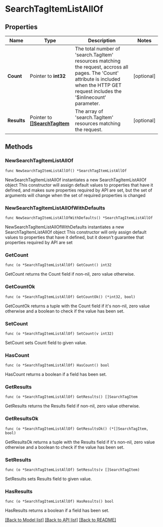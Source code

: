 # SearchTagItemListAllOf

## Properties

Name | Type | Description | Notes
------------ | ------------- | ------------- | -------------
**Count** | Pointer to **int32** | The total number of &#39;search.TagItem&#39; resources matching the request, accross all pages. The &#39;Count&#39; attribute is included when the HTTP GET request includes the &#39;$inlinecount&#39; parameter. | [optional] 
**Results** | Pointer to [**[]SearchTagItem**](search.TagItem.md) | The array of &#39;search.TagItem&#39; resources matching the request. | [optional] 

## Methods

### NewSearchTagItemListAllOf

`func NewSearchTagItemListAllOf() *SearchTagItemListAllOf`

NewSearchTagItemListAllOf instantiates a new SearchTagItemListAllOf object
This constructor will assign default values to properties that have it defined,
and makes sure properties required by API are set, but the set of arguments
will change when the set of required properties is changed

### NewSearchTagItemListAllOfWithDefaults

`func NewSearchTagItemListAllOfWithDefaults() *SearchTagItemListAllOf`

NewSearchTagItemListAllOfWithDefaults instantiates a new SearchTagItemListAllOf object
This constructor will only assign default values to properties that have it defined,
but it doesn't guarantee that properties required by API are set

### GetCount

`func (o *SearchTagItemListAllOf) GetCount() int32`

GetCount returns the Count field if non-nil, zero value otherwise.

### GetCountOk

`func (o *SearchTagItemListAllOf) GetCountOk() (*int32, bool)`

GetCountOk returns a tuple with the Count field if it's non-nil, zero value otherwise
and a boolean to check if the value has been set.

### SetCount

`func (o *SearchTagItemListAllOf) SetCount(v int32)`

SetCount sets Count field to given value.

### HasCount

`func (o *SearchTagItemListAllOf) HasCount() bool`

HasCount returns a boolean if a field has been set.

### GetResults

`func (o *SearchTagItemListAllOf) GetResults() []SearchTagItem`

GetResults returns the Results field if non-nil, zero value otherwise.

### GetResultsOk

`func (o *SearchTagItemListAllOf) GetResultsOk() (*[]SearchTagItem, bool)`

GetResultsOk returns a tuple with the Results field if it's non-nil, zero value otherwise
and a boolean to check if the value has been set.

### SetResults

`func (o *SearchTagItemListAllOf) SetResults(v []SearchTagItem)`

SetResults sets Results field to given value.

### HasResults

`func (o *SearchTagItemListAllOf) HasResults() bool`

HasResults returns a boolean if a field has been set.


[[Back to Model list]](../README.md#documentation-for-models) [[Back to API list]](../README.md#documentation-for-api-endpoints) [[Back to README]](../README.md)


